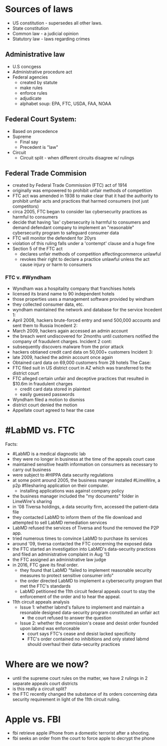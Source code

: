 # Sources of laws
- US constitution - supersedes all other laws.
- State constitution
- Common law - a judicial opinion
- Statutory law - laws regarding crimes
## Administrative law
- U.S concgess
- Administrative procedure act
- Federal agencies
	- created by statute
	- make rules
	- enforce rules
	- adjudicate
	- alphabet soup: EPA, FTC, USDA, FAA, NOAA
## Federal Court System:
- Based on precedence
- Supreme
	- Final say
	- Precedent is "law"
- Circuit
	- Circuit split  - when different circuits disagree w/ rulings
## Federal Trade Commision
- created by Federal Trade Commission (FTC) act of 1914
- originally was empowered to prohibit unfair methods of competition
- FTC act was amended in 1938 to make clear that it had the authority to prohibit unfair acts and practices that harmed consumers (not just competitors)
- circa 2005, FTC began to consider lax cybersecurity practices as harmful to consumers
- decide that having 'lax' cybersecurity is harmful to consumers and demand defendant company to implement an "reasonable" cybersecurity program to safeguard consumer data
- FTC will monitor the defendent for 20yrs
- violation of this ruling falls under a 'contempt' clause and a huge fine
- Section 5 of the FTC act
	- declares unfair methods of competition affectingcommerce unlawful
	- revokes their right to declare a practice unlawful unless the act cause injury or harm to consumers
### FTC v. #Wyndham
- Wyndham was a hospitality company that franchises hotels
- licensed its brand name to 90 independent hotels
- those properties uses a management software provided by windham
- they collected consumer data, etc.
- wyndham maintained the network and database for the service
Incedent 1:
- April 2008, hackers brute-forced entry and send 500,000 accounts and sent them to Russia
Incedent 2:
- March 2009, hackers again accessed an admin account
- the breach went undiscovered for 2months until customers notified the company of fraudulent charges.
Incident 2 cont:
- subsequently discovers malware from the prior attack
- hackers obtianed credit card data on 50,000+ customers
Incident 3:
- late 2009, hacked the admin account once again
- Obtained card data on 69,000 customers from 28 hotels
The Case:
- FTC filed suit in US district court in AZ which was transferred to the district court
- FTC alleged certain unfair and deceptive practices that resulted in $10.6m in fraudulent charges
	- credit card data stored in plaintext
	- easily guessed passwords
- Wyndham filed a motion to dismiss
- district court denied the motion
- Appellate court agreed to hear the case
# #LabMD vs. FTC
Facts:
- #LabMD is a medical diagnostic lab
- they were no longer in business at the time of the appeals court case
- maintained sensitive health information on consumers as necessary to carry out business
- were subject to #HIPPA data security regulations
- at some point around 2005, the business manger installed #LimeWire, a p2p #filesharing application on their computer.
	- installing applications was against company policy
- the business manager included the "my documents" folder in LimeWire's sharing
- in '08 Tiversa holdings, a data security firm, accessed the patient-data file
- they contacted LabMD to inform them of the file download and attempted to sell LabMD remediation services
- LabMD refused the services of Tiversa and found the removed the P2P app.
- tried numerous times to convince LabMD to purchase its services
- around '09, tiversa contacted the FTC concerning the exposed data
- the FTC started an investigation into LabMD's data-security practices and filed an administrative complaint in Aug '13
- the FTC assigned an administrative law judge
- in 2016, FTC gave its final order.
	- they found that LabMD "failed to implement reasonable security measures to protect sensitive consumer info"
	- the order directed LabMD to implement a cybersecurity program that met the FTC's standards
	- LabMD petitioned the 11th circuit federal appeals court to stay the enforcement of the order and to hear the appeal.
- 11th circuit appeals analysis
	- Issue 1: whether labmd's failure to implement and maintain a resonable designed data-security program constituted an unfair act
		- the court refused to answer the question
	- Issue 2: whether the commission's cease and desist order founded upon labmd was enforceable
		- court says FTC's cease and desist lacked specificity
		- FTC's order contained no inhibitions and only stated labmd should overhaul their data-security practices
# Where are we now?
- until the supreme court rules on the matter, we have 2 rulings in 2 separate appeals court districts
- is this really a circuit split?
- the FTC recently changed the substance of its orders concerning data security requirement in light of the 11th circuit ruling.
# Apple vs. FBI
- fbi retrieve apple iPhone from a domestic terrorist after a shooting.
- fbi seeks an order from the court to force apple to decrypt the phone 